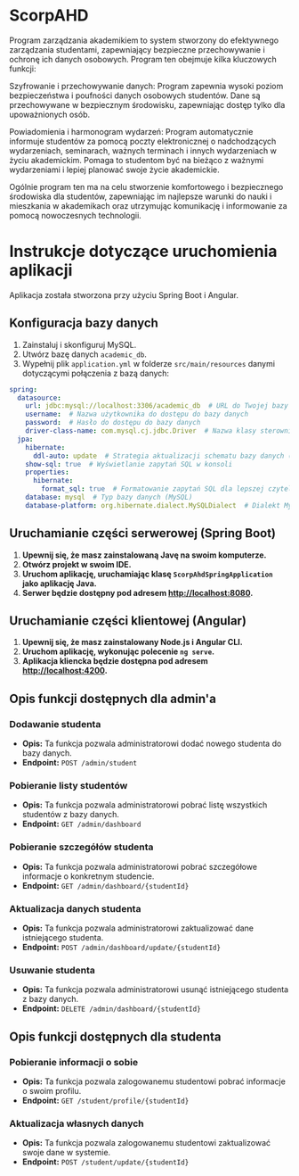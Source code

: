 # ScorpAHD
Program zarządzania akademikiem to system stworzony do efektywnego zarządzania studentami, zapewniający bezpieczne przechowywanie i ochronę ich danych osobowych. Program ten obejmuje kilka kluczowych funkcji:

Szyfrowanie i przechowywanie danych: Program zapewnia wysoki poziom bezpieczeństwa i poufności danych osobowych studentów. Dane są przechowywane w bezpiecznym środowisku, zapewniając dostęp tylko dla upoważnionych osób.

Powiadomienia i harmonogram wydarzeń: Program automatycznie informuje studentów za pomocą poczty elektronicznej o nadchodzących wydarzeniach, seminarach, ważnych terminach i innych wydarzeniach w życiu akademickim. Pomaga to studentom być na bieżąco z ważnymi wydarzeniami i lepiej planować swoje życie akademickie.

Ogólnie program ten ma na celu stworzenie komfortowego i bezpiecznego środowiska dla studentów, zapewniając im najlepsze warunki do nauki i mieszkania w akademikach oraz utrzymując komunikację i informowanie za pomocą nowoczesnych technologii.

# Instrukcje dotyczące uruchomienia aplikacji

Aplikacja została stworzona przy użyciu Spring Boot i Angular.

## Konfiguracja bazy danych

1. Zainstaluj i skonfiguruj MySQL.
2. Utwórz bazę danych `academic_db`.
3. Wypełnij plik `application.yml` w folderze `src/main/resources` danymi dotyczącymi połączenia z bazą danych:

```yaml
spring:
  datasource:
    url: jdbc:mysql://localhost:3306/academic_db  # URL do Twojej bazy danych MySQL
    username:  # Nazwa użytkownika do dostępu do bazy danych
    password:  # Hasło do dostępu do bazy danych
    driver-class-name: com.mysql.cj.jdbc.Driver  # Nazwa klasy sterownika dla MySQL
  jpa:
    hibernate:
      ddl-auto: update  # Strategia aktualizacji schematu bazy danych (update - automatyczna aktualizacja)
    show-sql: true  # Wyświetlanie zapytań SQL w konsoli
    properties:
      hibernate:
        format_sql: true  # Formatowanie zapytań SQL dla lepszej czytelności
    database: mysql  # Typ bazy danych (MySQL)
    database-platform: org.hibernate.dialect.MySQLDialect  # Dialekt MySQL dla Hibernate
```

## Uruchamianie części serwerowej (Spring Boot)

1. **Upewnij się, że masz zainstalowaną Javę na swoim komputerze.**
2. **Otwórz projekt w swoim IDE.**
3. **Uruchom aplikację, uruchamiając klasę `ScorpAhdSpringApplication` jako aplikację Java.**
4. **Serwer będzie dostępny pod adresem [http://localhost:8080](http://localhost:8080).**

## Uruchamianie części klientowej (Angular)

1. **Upewnij się, że masz zainstalowany Node.js i Angular CLI.**
2. **Uruchom aplikację, wykonując polecenie `ng serve`.**
3. **Aplikacja kliencka będzie dostępna pod adresem [http://localhost:4200](http://localhost:4200).**

## Opis funkcji dostępnych dla admin'a

### Dodawanie studenta

- **Opis:** Ta funkcja pozwala administratorowi dodać nowego studenta do bazy danych.
- **Endpoint:** `POST /admin/student`

### Pobieranie listy studentów

- **Opis:** Ta funkcja pozwala administratorowi pobrać listę wszystkich studentów z bazy danych.
- **Endpoint:** `GET /admin/dashboard`

### Pobieranie szczegółów studenta

- **Opis:** Ta funkcja pozwala administratorowi pobrać szczegółowe informacje o konkretnym studencie.
- **Endpoint:** `GET /admin/dashboard/{studentId}`

### Aktualizacja danych studenta

- **Opis:** Ta funkcja pozwala administratorowi zaktualizować dane istniejącego studenta.
- **Endpoint:** `POST /admin/dashboard/update/{studentId}`

### Usuwanie studenta

- **Opis:** Ta funkcja pozwala administratorowi usunąć istniejącego studenta z bazy danych.
- **Endpoint:** `DELETE /admin/dashboard/{studentId}`

## Opis funkcji dostępnych dla studenta

### Pobieranie informacji o sobie

- **Opis:** Ta funkcja pozwala zalogowanemu studentowi pobrać informacje o swoim profilu.
- **Endpoint:** `GET /student/profile/{studentId}`

### Aktualizacja własnych danych

- **Opis:** Ta funkcja pozwala zalogowanemu studentowi zaktualizować swoje dane w systemie.
- **Endpoint:** `POST /student/update/{studentId}`
